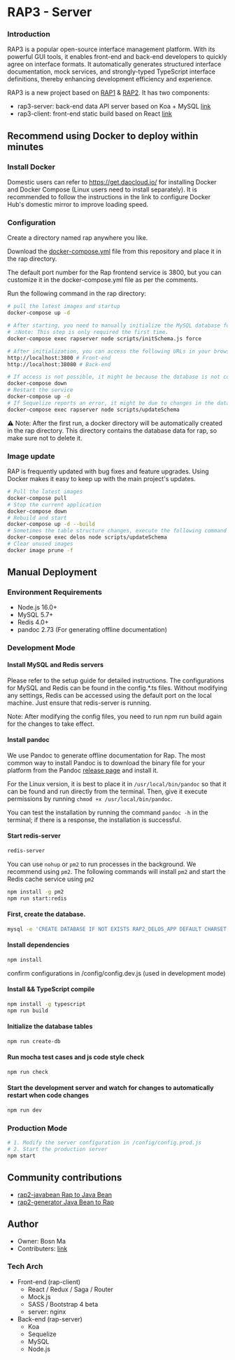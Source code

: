 # RAP3 - Server 

### Introduction

RAP3 is a popular open-source interface management platform. With its powerful GUI tools, it enables front-end and back-end developers to quickly agree on interface formats. It automatically generates structured interface documentation, mock services, and strongly-typed TypeScript interface definitions, thereby enhancing development efficiency and experience.

RAP3 is a new project based on [RAP1](https://github.com/thx/RAP) & [RAP2](https://github.com/thx/rap2-delos). It has two components:

* rap3-server: back-end data API server based on Koa + MySQL [link](https://github.com/bosn/rap3-client)
* rap3-client: front-end static build based on React [link](https://github.com/bosn/rap3-server)


## Recommend using Docker to deploy within minutes

### Install Docker

Domestic users can refer to https://get.daocloud.io/ for installing Docker and Docker Compose (Linux users need to install separately). It is recommended to follow the instructions in the link to configure Docker Hub's domestic mirror to improve loading speed.

### Configuration

Create a directory named rap anywhere you like.

Download the [docker-compose.yml](https://github.com/bosn/rap3-server/master/docker-compose.yml) file from this repository and place it in the rap directory.

The default port number for the Rap frontend service is 3800, but you can customize it in the docker-compose.yml file as per the comments.

Run the following command in the rap directory:

```sh
# pull the latest images and startup
docker-compose up -d

# After starting, you need to manually initialize the MySQL database for the first run.
# ⚠Note: This step is only required the first time.
docker-compose exec rapserver node scripts/initSchema.js force

# After initialization, you can access the following URLs in your browser:
http://localhost:3800 # Front-end
http://localhost:38080 # Back-end

# If access is not possible, it might be because the database is not connected. Shut down the rap service.
docker-compose down
# Restart the service
docker-compose up -d
# If Sequelize reports an error, it might be due to changes in the database schema. Run the following command to synchronize
docker-compose exec rapserver node scripts/updateSchema
```

⚠️ Note: After the first run, a docker directory will be automatically created in the rap directory. This directory contains the database data for rap, so make sure not to delete it.

### Image update

RAP is frequently updated with bug fixes and feature upgrades. Using Docker makes it easy to keep up with the main project's updates.

```sh
# Pull the latest images
docker-compose pull
# Stop the current application
docker-compose down
# Rebuild and start
docker-compose up -d --build
# Sometimes the table structure changes, execute the following command to synchronize
docker-compose exec delos node scripts/updateSchema
# Clear unused images
docker image prune -f
```

## Manual Deployment

### Environment Requirements

- Node.js 16.0+
- MySQL 5.7+
- Redis 4.0+
- pandoc 2.73 (For generating offline documentation)

### Development Mode

#### Install MySQL and Redis servers

Please refer to the setup guide for detailed instructions. The configurations for MySQL and Redis can be found in the config.*.ts files. Without modifying any settings, Redis can be accessed using the default port on the local machine. Just ensure that redis-server is running.

Note: After modifying the config files, you need to run npm run build again for the changes to take effect.


#### Install pandoc

We use Pandoc to generate offline documentation for Rap. The most common way to install Pandoc is to download the binary file for your platform from the Pandoc [release page](https://github.com/jgm/pandoc/releases/tag/2.7.3) and install it.

For the Linux version, it is best to place it in `/usr/local/bin/pandoc` so that it can be found and run directly from the terminal. Then, give it execute permissions by running `chmod +x /usr/local/bin/pandoc`.

You can test the installation by running the command `pandoc -h` in the terminal; if there is a response, the installation is successful.

#### Start redis-server

```sh
redis-server
```

You can use `nohup` or `pm2` to run processes in the background. We recommend using `pm2`. The following commands will install `pm2` and start the Redis cache service using `pm2`


```bash
npm install -g pm2
npm run start:redis
```

#### First, create the database.

```bash
mysql -e 'CREATE DATABASE IF NOT EXISTS RAP2_DELOS_APP DEFAULT CHARSET utf8 COLLATE utf8_general_ci'
```

#### Install dependencies

```bash
npm install
```

confirm configurations in /config/config.dev.js (used in development mode)

#### Install && TypeScript compile

```bash
npm install -g typescript
npm run build
```

#### Initialize the database tables

```bash
npm run create-db
```

#### Run mocha test cases and js code style check

```bash
npm run check
```

#### Start the development server and watch for changes to automatically restart when code changes

```bash
npm run dev
```

### Production Mode

```sh
# 1. Modify the server configuration in /config/config.prod.js
# 2. Start the production server
npm start

```

## Community contributions

- [rap2-javabean Rap to Java Bean](https://github.com/IndiraFinish/rap2-javabean)
- [rap2-generator Java Bean to Rap](https://github.com/kings1990/rap2-generator)

## Author

* Owner: Bosn Ma
* Contributers: [link](https://github.com/bosn/rap3-server/graphs/contributors)


### Tech Arch

* Front-end (rap-client)
    * React / Redux / Saga / Router
    * Mock.js
    * SASS / Bootstrap 4 beta
    * server: nginx
* Back-end (rap-server)
    * Koa
    * Sequelize
    * MySQL
    * Node.js